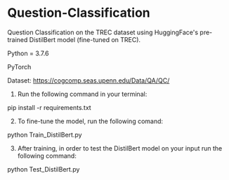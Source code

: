 # Question-Classification
Question Classification on the TREC dataset using HuggingFace's pre-trained DistilBert model (fine-tuned on TREC).

Python = 3.7.6

PyTorch

Dataset: https://cogcomp.seas.upenn.edu/Data/QA/QC/

1. Run the following command in your terminal:

pip install -r requirements.txt 

2. To fine-tune the model, run the following comand:

python Train_DistilBert.py

3. After training, in order to test the DistilBert model on your input run the following command:

python Test_DistilBert.py
